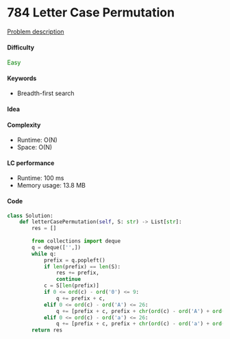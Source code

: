 784 Letter Case Permutation
=======================
[Problem description](https://leetcode.com/problems/letter-case-permutation/)

#### Difficulty
<span style="color:green">Easy</span>

#### Keywords
- Breadth-first search

#### Idea


#### Complexity
- Runtime: O(N)
- Space: O(N)

#### LC performance
- Runtime: 100 ms
- Memory usage: 13.8 MB

#### Code
```python
class Solution:
    def letterCasePermutation(self, S: str) -> List[str]:
        res = []
        
        from collections import deque
        q = deque(['',])
        while q:
            prefix = q.popleft()
            if len(prefix) == len(S):
                res += prefix,
                continue
            c = S[len(prefix)]
            if 0 <= ord(c) - ord('0') <= 9:
                q += prefix + c,
            elif 0 <= ord(c) - ord('A') <= 26:
                q += [prefix + c, prefix + chr(ord(c) - ord('A') + ord('a'))]
            elif 0 <= ord(c) - ord('a') <= 26:
                q += [prefix + c, prefix + chr(ord(c) - ord('a') + ord('A'))] 
        return res
```